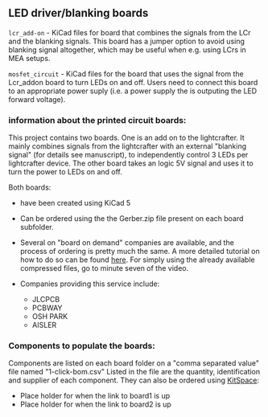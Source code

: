 ## LED driver/blanking boards

`lcr_add-on` - KiCad files for board that combines the signals from the LCr and the blanking signals. This board has a
jumper option to avoid using blanking signal altogether, which may be useful when e.g. using LCrs in MEA setups.

`mosfet_circuit` - KiCad files for the board that uses the signal from the Lcr_addon board to turn LEDs on and off.
Users need to connect this board to an appropriate power suply (i.e. a power supply the is outputing the LED forward voltage).

### information about the printed circuit boards:

This project contains two boards. One is an add on to the lightcrafter. It mainly combines signals from the lightcrafter with an external "blanking signal" (for details see manuscript), to independently control 3 LEDs per lightcrafter device. The other board takes an logic 5V signal and uses it to turn the power to LEDs on and off.

Both boards:

- have been created using KiCad 5
- Can be ordered using the the Gerber.zip file present on each board subfolder.
 - Several on "board on demand" companies are available, and the process of ordering is pretty much the same. A more detailed tutorial on how to do so can be found [here](https://www.youtube.com/watch?v=ENmDnoKs2hM). For simply using the already available compressed files, go to minute seven of the video.
 - Companies providing this service include:

   - JLCPCB
   - PCBWAY
   - OSH PARK
   - AISLER

### Components to populate the boards:

Components are listed on each board folder on a "comma separated value" file named "1-click-bom.csv" Listed in the file are the quantity, identification and supplier of each component. They can also be ordered using [KitSpace](kitspace.org):

 - Place holder for when the link to board1 is up 
 - Place holder for when the link to board2 is up
